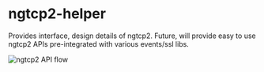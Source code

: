 # ngtcp2-helper
Provides interface, design details of ngtcp2. Future, will provide easy to use ngtcp2 APIs pre-integrated with various events/ssl libs.

![ngtcp2 API flow](http://www.plantuml.com/plantuml/proxy?src=)


